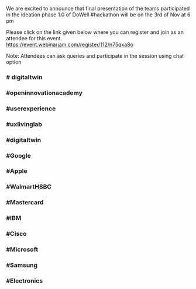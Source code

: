 We are excited to announce that final presentation of the teams participated in the ideation phase 1.0 of DoWell #hackathon will be on the 3rd of Nov at 6 pm

Please click on the link given below where you can register and join as an attendee for this event.
https://event.webinarjam.com/register/112/n75qxa8o

Note: Attendees can ask queries and participate in the session using chat option

### # digitaltwin
### #openinnovationacademy 
### #userexperience 
### #uxlivinglab 
### #digitaltwin 
### #Google 
### #Apple
### #WalmartHSBC 
### #Mastercard 
### #IBM 
### #Cisco 
### #Microsoft 
### #Samsung 
### #Electronics


